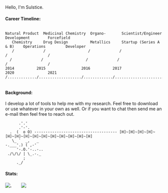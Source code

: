 Hello, I'm Sulstice. 

#### Career Timeline:

```

Natural Product  Medicinal Chemistry  Organo-       Scientist/Engineer        Development        Forcefield
   Chemistry     Drug Design          Metallics     Startup (Series A & B)    Operations         Developer
   /             /                   /             /                          /                  /
  /             /                   /             /                          /                  /
2014          2015                2016          2017                       2020               2021
/............./.................../............./........................./................../


```

#### Background:

I develop a lot of tools to help me with my research. Feel free to download or use whatever in your own as well. Or if you want to chat then send me an e-mail then feel free to reach out. 


          .'.'
          .'-'.
      .  (  o O) ------------------------------------- [H]~[H]~[H]~[H]~[H]~[H]~[H]~[H]~[H]~[H]~[H]~[H]~[H]~[H]
       \_ `  _,   _
    -.___'.) ( ,-'
         '-.O.'-..-..       
     ./\/\/ | \_.-._
            ;
         ._/

#### Stats:

<a href="https://github.com/Sulstice/convoychat">
  <img align="center" src="https://github-readme-stats.vercel.app/api/top-langs/?username=sulstice" />
</a>
&nbsp
&nbsp
&nbsp
&nbsp
<a href="https://github.com/Sulstice/github-readme-stats">
  <img align="center" src="https://github-readme-stats.vercel.app/api?username=sulstice&bg_color=30,e96443,904e95&title_color=fff&text_color=fff" />
</a>

